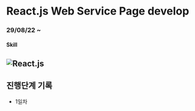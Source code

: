 # React.js Web Service Page develop

### 29/08/22 ~
#### Skill
![React.js](https://img.shields.io/badge/react-61DAFB?style=for-the-badge&logo=react&logoColor=black)
---

## 진행단계 기록
 - 1일차 
